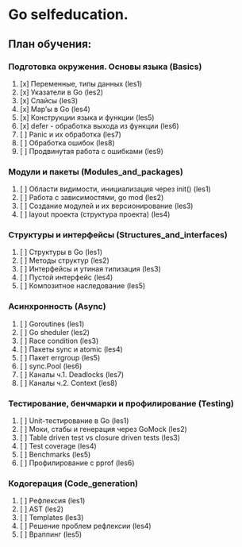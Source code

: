 # Go selfeducation.
## План обучения:
### Подготовка окружения. Основы языка (Basics)
1. [x] Переменные, типы данных (les1) 
2. [x] Указатели в Go (les2)  
3. [x] Слайсы (les3)  
4. [x] Map’ы в Go (les4)  
5. [x] Конструкции языка и функции (les5) 
6. [x] defer - обработка выхода из функции (les6)  
7. [ ] Panic и их обработка (les7)  
8. [ ] Обработка ошибок (les8)  
9. [ ] Продвинутая работа с ошибками (les9)  
### Модули и пакеты (Modules_and_packages)
1. [ ] Области видимости, инициализация через init() (les1) 
2. [ ] Работа с зависимостями, go mod (les2) 
3. [ ] Создание модулей и их версионирование (les3) 
4. [ ] layout проекта (структура проекта) (les4)
### Структуры и интерфейсы (Structures_and_interfaces)
1. [ ] Структуры в Go (les1) 
2. [ ] Методы структур (les2) 
3. [ ] Интерфейсы и утиная типизация (les3) 
4. [ ] Пустой интерфейс (les4)
5. [ ] Композитное наследование (les5) 
### Асинхронность (Async)
1. [ ] Goroutines (les1) 
2. [ ] Go sheduler (les2) 
3. [ ] Race condition (les3) 
4. [ ] Пакеты sync и atomic (les4)
5. [ ] Пакет errgroup (les5) 
6. [ ] sync.Pool (les6) 
7. [ ] Каналы ч.1. Deadlocks (les7) 
8. [ ] Каналы ч.2. Context (les8) 
### Тестирование, бенчмарки и профилирование (Testing) 
1. [ ] Unit-тестирование в Go (les1) 
2. [ ] Моки, стабы и генерация через GoMock (les2) 
3. [ ] Table driven test vs closure driven tests (les3) 
4. [ ] Test coverage (les4) 
5. [ ] Benchmarks (les5) 
6. [ ] Профилирование с pprof (les6) 
### Кодогерация (Code_generation)
1. [ ] Рефлексия (les1) 
2. [ ] AST (les2) 
3. [ ] Templates (les3) 
4. [ ] Решение проблем рефлексии (les4) 
5. [ ] Враппинг (les5) 
